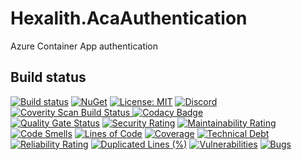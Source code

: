 # Hexalith.AcaAuthentication
Azure Container App authentication

## Build status

[![Build status](https://github.com/Hexalith/Hexalith.AcaAuthentication/actions/workflows/hexalith_build.yml/badge.svg)](https://github.com/Hexalith/Hexalith.AcaAuthentication/actions)
[![NuGet](https://img.shields.io/nuget/v/Hexalith.AcaAuthentication.Server.svg)](https://www.nuget.org/packages/Hexalith.AcaAuthentication.Server)
[![License: MIT](https://img.shields.io/github/license/hexalith/hexalith.AcaAuthentication)](https://github.com/hexalith/hexalith.AcaAuthentication/blob/main/LICENSE)
[![Discord](https://img.shields.io/discord/1063152441819942922?label=Discord&logo=discord&logoColor=white&color=d82679)](https://discordapp.com/channels/1102166958918610994/1102166958918610997)
<br/>
<a href="https://scan.coverity.com/projects/hexalith-hexalith-AcaAuthentication">
  <img alt="Coverity Scan Build Status"
       src="https://scan.coverity.com/projects/30308/badge.svg"/>
</a>
[![Codacy Badge](https://app.codacy.com/project/badge/Grade/9f3644b4447a401189fcbd10738dd964)](https://app.codacy.com/gh/Hexalith/Hexalith.AcaAuthentication/dashboard?utm_source=gh&utm_medium=referral&utm_content=&utm_campaign=Badge_grade)
<br/>
[![Quality Gate Status](https://sonarcloud.io/api/project_badges/measure?project=Hexalith_Hexalith.AcaAuthentication&metric=alert_status)](https://sonarcloud.io/summary/new_code?id=Hexalith_Hexalith.AcaAuthentication)
[![Security Rating](https://sonarcloud.io/api/project_badges/measure?project=Hexalith_Hexalith.AcaAuthentication&metric=security_rating)](https://sonarcloud.io/summary/new_code?id=Hexalith_Hexalith.AcaAuthentication)
[![Maintainability Rating](https://sonarcloud.io/api/project_badges/measure?project=Hexalith_Hexalith.AcaAuthentication&metric=sqale_rating)](https://sonarcloud.io/summary/new_code?id=Hexalith_Hexalith.AcaAuthentication)
[![Code Smells](https://sonarcloud.io/api/project_badges/measure?project=Hexalith_Hexalith.AcaAuthentication&metric=code_smells)](https://sonarcloud.io/summary/new_code?id=Hexalith_Hexalith.AcaAuthentication)
[![Lines of Code](https://sonarcloud.io/api/project_badges/measure?project=Hexalith_Hexalith.AcaAuthentication&metric=ncloc)](https://sonarcloud.io/summary/new_code?id=Hexalith_Hexalith.AcaAuthentication)
[![Coverage](https://sonarcloud.io/api/project_badges/measure?project=Hexalith_Hexalith.AcaAuthentication&metric=coverage)](https://sonarcloud.io/summary/new_code?id=Hexalith_Hexalith.AcaAuthentication)
[![Technical Debt](https://sonarcloud.io/api/project_badges/measure?project=Hexalith_Hexalith.AcaAuthentication&metric=sqale_index)](https://sonarcloud.io/summary/new_code?id=Hexalith_Hexalith.AcaAuthentication)
[![Reliability Rating](https://sonarcloud.io/api/project_badges/measure?project=Hexalith_Hexalith.AcaAuthentication&metric=reliability_rating)](https://sonarcloud.io/summary/new_code?id=Hexalith_Hexalith.AcaAuthentication)
[![Duplicated Lines (%)](https://sonarcloud.io/api/project_badges/measure?project=Hexalith_Hexalith.AcaAuthentication&metric=duplicated_lines_density)](https://sonarcloud.io/summary/new_code?id=Hexalith_Hexalith.AcaAuthentication)
[![Vulnerabilities](https://sonarcloud.io/api/project_badges/measure?project=Hexalith_Hexalith.AcaAuthentication&metric=vulnerabilities)](https://sonarcloud.io/summary/new_code?id=Hexalith_Hexalith.AcaAuthentication)
[![Bugs](https://sonarcloud.io/api/project_badges/measure?project=Hexalith_Hexalith.AcaAuthentication&metric=bugs)](https://sonarcloud.io/summary/new_code?id=Hexalith_Hexalith.AcaAuthentication)
